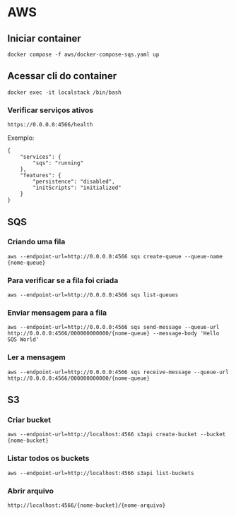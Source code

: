 # AWS

## Iniciar container

```
docker compose -f aws/docker-compose-sqs.yaml up
```

## Acessar cli do container

```
docker exec -it localstack /bin/bash
```

### Verificar serviços ativos
```
https://0.0.0.0:4566/health
```
Exemplo:
```
{
    "services": {
        "sqs": "running"
    },
    "features": {
        "persistence": "disabled",
        "initScripts": "initialized"
    }
}

```

## SQS

### Criando uma fila
```
aws --endpoint-url=http://0.0.0.0:4566 sqs create-queue --queue-name {nome-queue}
```
### Para verificar se a fila foi criada
```
aws --endpoint-url=http://0.0.0.0:4566 sqs list-queues
```
### Enviar mensagem para a fila
```
aws --endpoint-url=http://0.0.0.0:4566 sqs send-message --queue-url http://0.0.0.0:4566/000000000000/{nome-queue} --message-body 'Hello SQS World'
```
### Ler a mensagem
```
aws --endpoint-url=http://0.0.0.0:4566 sqs receive-message --queue-url http://0.0.0.0:4566/000000000000/{nome-queue}
```

## S3

### Criar bucket

```
aws --endpoint-url=http://localhost:4566 s3api create-bucket --bucket {nome-bucket}
```

### Listar todos os buckets
```
aws --endpoint-url=http://localhost:4566 s3api list-buckets
```

### Abrir arquivo
```
http://localhost:4566/{nome-bucket}/{nome-arquivo}
```
